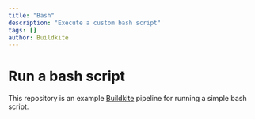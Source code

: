 ```yaml
---
title: "Bash"
description: "Execute a custom bash script"
tags: []
author: Buildkite
---
```


# Run a bash script

This repository is an example [Buildkite](https://buildkite.com/) pipeline for running a simple bash script.
